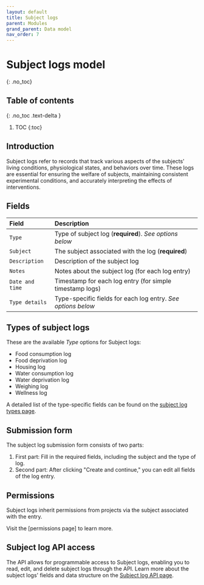 ```yaml
---
layout: default
title: Subject logs
parent: Modules
grand_parent: Data model
nav_order: 7
---
```


# Subject logs model
{: .no_toc}

## Table of contents
{: .no_toc .text-delta }

1. TOC
{:toc}

## Introduction

Subject logs refer to records that track various aspects of the subjects' living conditions, physiological states, and behaviors over time. These logs are essential for ensuring the welfare of subjects, maintaining consistent experimental conditions, and accurately interpreting the effects of interventions.

## Fields

| Field | Description |
|:------|:------------|
| `Type` | Type of subject log (**required**). *See options below* |
| `Subject` | The subject associated with the log (**required**) |
| `Description` | Description of the subject log |
| `Notes` | Notes about the subject log (for each log entry) |
| `Date and time` | Timestamp for each log entry (for simple timestamp logs) |
| `Type details` | Type-specific fields for each log entry. *See options below* |

## Types of subject logs

These are the available *Type* options for Subject logs:

- Food consumption log
- Food deprivation log
- Housing log
- Water consumption log
- Water deprivation log
- Weighing log
- Wellness log

A detailed list of the type-specific fields can be found on the [subject log types page]({{"datamodel/schemas/subject_logs/"|absolute_url}}).

## Submission form

The subject log submission form consists of two parts:
1. First part: Fill in the required fields, including the subject and the type of log.
2. Second part: After clicking "Create and continue," you can edit all fields of the log entry.

## Permissions

Subject logs inherit permissions from projects via the subject associated with the entry.

Visit the [permissions page] to learn more.

## Subject log API access

The API allows for programmable access to Subject logs, enabling you to read, edit, and delete subject logs through the API. Learn more about the subject logs' fields and data structure on the [Subject log API page]({{"api/modules/subjectlog/"|absolute_url}}).